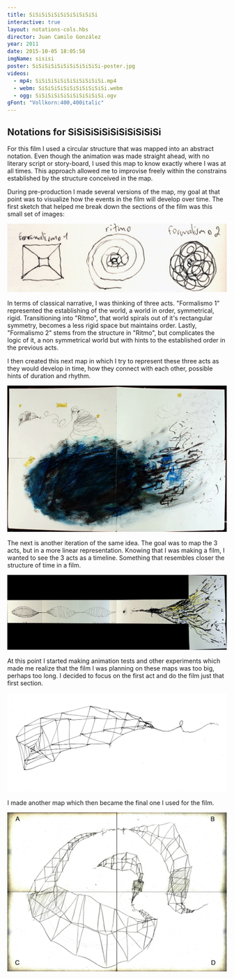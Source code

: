 ```yaml
---
title: SiSiSiSiSiSiSiSiSiSiSi
interactive: true
layout: notations-cols.hbs
director: Juan Camilo González
year: 2011
date: 2015-10-05 18:05:58
imgName: sisisi
poster: SiSiSiSiSiSiSiSiSiSiSi-poster.jpg
videos:
  - mp4: SiSiSiSiSiSiSiSiSiSiSi.mp4
  - webm: SiSiSiSiSiSiSiSiSiSiSi.webm
  - ogg: SiSiSiSiSiSiSiSiSiSiSi.ogv
gFont: "Vollkorn:400,400italic"
---
```

## Notations for SiSiSiSiSiSiSiSiSiSiSi
For this film I used a circular structure that was mapped into an abstract notation. Even though the animation was made straight ahead, with no literary script or story-board, I used this map to know exactly where I was at all times. This approach allowed me to improvise freely within the constrains established by the structure conceived in the map.

During pre-production I made several versions of the map, my goal at that point was to visualize how the events in the film will develop over time. The first sketch that helped me break down the sections of the film was this small set of images:

![Structure](/img/notations/sisisi-estructura.jpg)

In terms of classical narrative, I was thinking of three acts. "Formalismo 1" represented the establishing of the world, a world in order, symmetrical, rigid. Transitioning into "Ritmo", that world spirals out of it's rectangular symmetry, becomes a less rigid space but maintains order. Lastly, "Formalismo 2" stems from the structure in "Ritmo", but complicates the logic of it, a non symmetrical world but with hints to the established order in the previous acts.

I then created this next map in which I try to represent these three acts as they would develop in time, how they connect with each other, possible hints of duration and rhythm.

![First Map](/img/notations/sisisi-first-map.jpg)

The next is another iteration of the same idea. The goal was to map the 3 acts, but in a more linear representation. Knowing that I was making a film, I wanted to see the 3 acts as a timeline. Something that resembles closer the structure of time in a film.

![Second Map](/img/notations/sisisi-second-map.jpg)

At this point I started making animation tests and other experiments which made me realize that the film I was planning on these maps was too big, perhaps too long. I decided to focus on the first act and do the film just that first section.

![Zoom in to first section](/img/notations/sisisi-final-zoom.jpg)

I made another map which then became the final one I used for the film.

![Final Map](/img/notations/sisisi-final-map.jpg)
